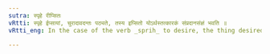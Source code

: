 ```yaml
---
sutra: स्पृहे रीप्सितः
vRtti: स्पृहे ईप्सायां, चुरादावदन्तः पठ्यते, तस्य इप्सितो योऽर्थस्तत्कारकं संप्रदानसंज्ञं भवति ॥
vRtti_eng: In the case of the verb _sprih_ to desire, the thing desired is called _Sampradana_ _karaka_.

---
```

